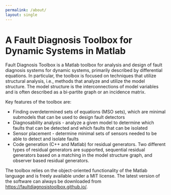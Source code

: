 ```yaml
---
permalink: /about/
layout: single
---
```

# A Fault Diagnosis Toolbox for Dynamic Systems in Matlab

Fault Diagnosis Toolbox is a Matlab toolbox for analysis and design of fault
diagnosis systems for dynamic systems, primarily described by differential equations.
In particular, the toolbox is focused on techniques that utilize structural analysis,
i.e., methods that analyze and utilize the model structure. The model structure is
the interconnections of model variables and is often described as a bi-partite graph
or an incidence matrix.

Key features of the toolbox are:
*  Finding overdetermined sets of equations (MSO sets), which are minimal
    submodels that can be used to design fault detectors
*  Diagnosability analysis - analyze a given model to determine which
    faults that can be detected and which faults that can be isolated
*  Sensor placement - determine minimal sets of sensors needed to be able
    to detect and isolate faults
*  Code generation (C++ and Matlab) for residual generators. Two different
    types of residual generators are supported, sequential residual generators
    based on a matching in the model structure graph, and observer based
    residual generators.

The toolbox relies on the object-oriented functionality of the Matlab
language and is freely available under a MIT license. The latest version of the
software can always be downloaded from <https://faultdiagnosistoolbox.github.io/>.

